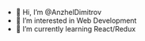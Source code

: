 - 👋 Hi, I’m @AnzhelDimitrov
- 👀 I’m interested in Web Development 
- 🌱 I’m currently learning React/Redux


<!---
AnzhelDimitrov/AnzhelDimitrov is a ✨ special ✨ repository because its `README.md` (this file) appears on your GitHub profile.
You can click the Preview link to take a look at your changes.
--->
